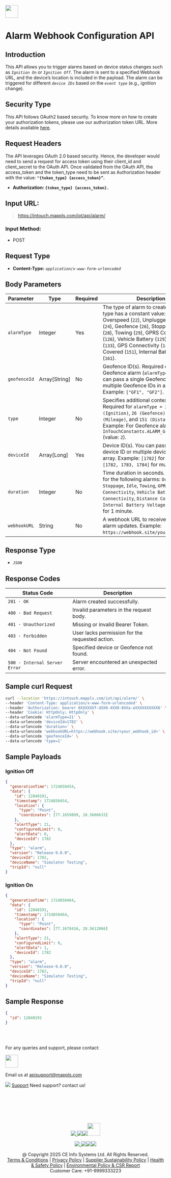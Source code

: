 
[<img src="https://about.mappls.com/about/images/MAPPLS-MapmyIndia-logo.png" height="40"/> </p>](https://about.mappls.com/api/)

# Alarm Webhook Configuration API

## **Introduction**

This API allows you to trigger alarms based on device status changes such as *`Ignition On`* or *`Ignition Off`*. The alarm is sent to a specified Webhook URL, and the device’s location is included in the payload. The alarm can be triggered for different *`device IDs`* based on the *`event type`* (e.g., ignition change).

## **Security Type**
This API follows OAuth2 based security. To know more on how to create your authorization tokens, please use our authorization token URL. More details available [here](https://github.com/mappls-api/mappls-rest-apis/tree/main/mappls-token-generation-api).

## **Request Headers**

The API leverages OAuth 2.0 based security. Hence, the developer would need to send a request for access token using their client_id and client_secret to the OAuth API. Once validated from the OAuth API, the access_token and the token_type need to be sent as Authorization header with the value: **`"{token_type} {access_token}”`.**

- **Authorization: `{token_type} {access_token}.`**

## **Input URL:**

 > https://intouch.mappls.com/iot/api/alarm/

### **Input Method:** 
- POST

## **Request Type** 
- **Content-Type:** *`application/x-www-form-urlencoded`*

## **Body Parameters**


| **Parameter**  | **Type**          | **Required** | **Description** |
| -------------- | ----------------- | ------------ | --------------- |
| `alarmType`    | Integer           | Yes          | The type of alarm to create. Each alarm type has a constant value: Ignition (`21`), Overspeed (`22`), Unplugged (`23`), Panic (`24`), Geofence (`26`), Stoppage (`27`), Idle (`28`), Towing (`29`), GPRS Connectivity (`126`), Vehicle Battery (`129`), Mileage (`133`), GPS Connectivity (`146`), Distance Covered (`151`), Internal Battery Voltage (`161`). |
| `geofenceId`   | Array\[String\]   | No           | Geofence ID(s). Required only for the Geofence alarm (`alarmType = 26`). You can pass a single Geofence ID or multiple Geofence IDs in an array. Example: `["GF1", "GF2"]`. |
| `type`         | Integer           | No           | Specifies additional context for alarms. Required for `alarmType = 21 (Ignition)`, `26 (Geofence)`, `133 (Mileage)`, and `151 (Distance Covered)`. Example: For Geofence alarms, use `InTouchConstants.ALARM_GEOFENCE_ENTRY` (value: `2`). |
| `deviceId`     | Array\[Long\]     | Yes          | Device ID(s). You can pass a single device ID or multiple device IDs in an array. Example: `[1782]` for a single ID or `[1782, 1783, 1784]` for multiple IDs. |
| `duration`     | Integer           | No           | Time duration in seconds. Required only for the following alarms: `Overspeed`, `Stoppage`, `Idle`, `Towing`, `GPRS Connectivity`, `Vehicle Battery`, `GPS Connectivity`, `Distance Covered`, and `Internal Battery Voltage`. Example: `60` for 1 minute. |
| `webhookURL`   | String            | No           | A webhook URL to receive real-time alarm updates. Example: `https://webhook.site/your-custom-url`. |

## **Response Type** 
- *`JSON`*

## **Response Codes**

| **Status Code** | **Description** |
| ---------------- | --------------- |
| `201 - OK`         | Alarm created successfully. |
| `400 - Bad Request` | Invalid parameters in the request body. |
| `401 - Unauthorized` | Missing or invalid Bearer Token. |
| `403 - Forbidden`   | User lacks permission for the requested action. |
| `404 - Not Found`   | Specified device or Geofence not found. |
| `500 - Internal Server Error` | Server encountered an unexpected error. |


## **Sample curl Request**

```bash
curl --location 'https://intouch.mappls.com/iot/api/alarm/' \
--header 'Content-Type: application/x-www-form-urlencoded' \
--header 'Authorization: bearer 0XXXXXXf-dXX0-4XX0-8XXa-eXXXXXXXXXX6' \
--header 'Cookie: HttpOnly; HttpOnly' \
--data-urlencode 'alarmType=21' \
--data-urlencode 'deviceId=1782' \
--data-urlencode 'duration=' \
--data-urlencode 'webhookURL=https://webhook.site/<your_webhook_id>' \
--data-urlencode 'geofenceId=' \
--data-urlencode 'type=1'

```
## **Sample Payloads**
### **Ignition Off**

```json
{
  "generationTime": 1724850454,
  "data": {
    "id": 12840191,
    "timestamp": 1724850454,
    "location": {
      "type": "Point",
      "coordinates": [77.1659899, 28.5606633]
    },
    "alertType": 21,
    "configuredLimit": 0,
    "alertData": 0,
    "deviceId": 1782
  },
  "type": "alarm",
  "version": "Release-9.0.0",
  "deviceId": 1782,
  "deviceName": "Simulator Testing",
  "tripId": "null"
}

```
### **Ignition On**

```json
{
  "generationTime": 1724850464,
  "data": {
    "id": 12840191,
    "timestamp": 1724850464,
    "location": {
      "type": "Point",
      "coordinates": [77.1678416, 28.5612066]
    },
    "alertType": 21,
    "configuredLimit": 0,
    "alertData": 1,
    "deviceId": 1782
  },
  "type": "alarm",
  "version": "Release-9.0.0",
  "deviceId": 1782,
  "deviceName": "Simulator Testing",
  "tripId": "null"
}
```
## **Sample Response**

```json
{  
  "id": 12840191
}
```

<br></br>

For any queries and support, please contact: 

[<img src="https://about.mappls.com/images/mappls-logo.svg" height="40"/> </p>](https://about.mappls.com/api/)
Email us at [apisupport@mappls.com](mailto:apisupport@mappls.com)


![](https://www.mapmyindia.com/api/img/icons/support.png)
[Support](https://about.mappls.com/contact/)
Need support? contact us!

<br></br>


<br></br>

[<p align="center"> <img src="https://www.mapmyindia.com/api/img/icons/stack-overflow.png"/> ](https://stackoverflow.com/questions/tagged/mappls-api)[![](https://www.mapmyindia.com/api/img/icons/blog.png)](https://about.mappls.com/blog/)[![](https://www.mapmyindia.com/api/img/icons/gethub.png)](https://github.com/Mappls-api)[<img src="https://mmi-api-team.s3.ap-south-1.amazonaws.com/API-Team/npm-logo.one-third%5B1%5D.png" height="40"/> </p>](https://www.npmjs.com/org/mapmyindia) 



[<p align="center"> <img src="https://www.mapmyindia.com/june-newsletter/icon4.png"/> ](https://www.facebook.com/Mapplsofficial)[![](https://www.mapmyindia.com/june-newsletter/icon2.png)](https://twitter.com/mappls)[![](https://www.mapmyindia.com/newsletter/2017/aug/llinkedin.png)](https://www.linkedin.com/company/mappls/)[![](https://www.mapmyindia.com/june-newsletter/icon3.png)](https://www.youtube.com/channel/UCAWvWsh-dZLLeUU7_J9HiOA)




<div align="center">@ Copyright 2025 CE Info Systems Ltd. All Rights Reserved.</div>

<div align="center"> <a href="https://about.mappls.com/api/terms-&-conditions">Terms & Conditions</a> | <a href="https://about.mappls.com/about/privacy-policy">Privacy Policy</a> | <a href="https://about.mappls.com/pdf/mapmyIndia-sustainability-policy-healt-labour-rules-supplir-sustainability.pdf">Supplier Sustainability Policy</a> | <a href="https://about.mappls.com/pdf/Health-Safety-Management.pdf">Health & Safety Policy</a> | <a href="https://about.mappls.com/pdf/Environment-Sustainability-Policy-CSR-Report.pdf">Environmental Policy & CSR Report</a>

<div align="center">Customer Care: +91-9999333223</div>

